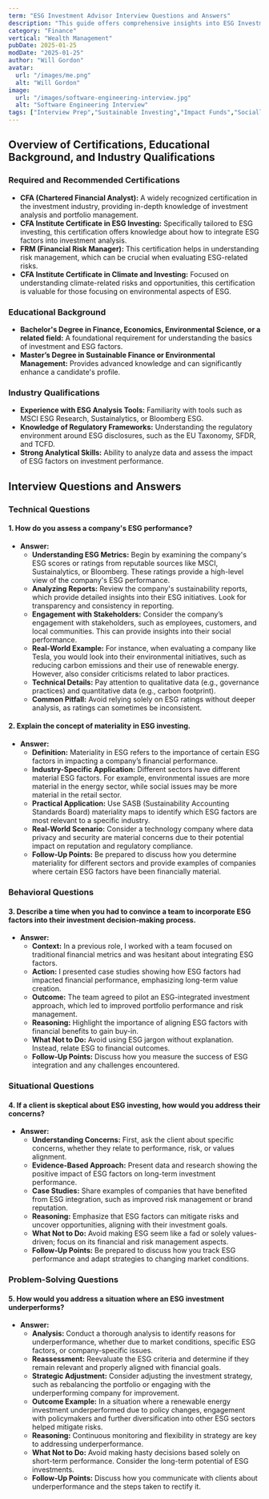 ```yaml
---
term: "ESG Investment Advisor Interview Questions and Answers"
description: "This guide offers comprehensive insights into ESG Investment Advisor interview questions and answers, equipping job seekers with the knowledge to excel in interviews. Learn how to articulate your understanding of environmental, social, and governance factors, showcase analytical skills, and demonstrate your ability to develop sustainable investment strategies. Master common interview topics, from regulatory compliance to stakeholder engagement, and position yourself as a top candidate in the ESG investment field."
category: "Finance"
vertical: "Wealth Management"
pubDate: 2025-01-25
modDate: "2025-01-25"
author: "Will Gordon"
avatar: 
  url: "/images/me.png"
  alt: "Will Gordon"
image:
  url: "/images/software-engineering-interview.jpg"
  alt: "Software Engineering Interview"
tags: ["Interview Prep","Sustainable Investing","Impact Funds","Socially Responsible Portfolios"]
---
```


## Overview of Certifications, Educational Background, and Industry Qualifications

### Required and Recommended Certifications
- **CFA (Chartered Financial Analyst):** A widely recognized certification in the investment industry, providing in-depth knowledge of investment analysis and portfolio management.
- **CFA Institute Certificate in ESG Investing:** Specifically tailored to ESG investing, this certification offers knowledge about how to integrate ESG factors into investment analysis.
- **FRM (Financial Risk Manager):** This certification helps in understanding risk management, which can be crucial when evaluating ESG-related risks.
- **CFA Institute Certificate in Climate and Investing:** Focused on understanding climate-related risks and opportunities, this certification is valuable for those focusing on environmental aspects of ESG.

### Educational Background
- **Bachelor's Degree in Finance, Economics, Environmental Science, or a related field:** A foundational requirement for understanding the basics of investment and ESG factors.
- **Master’s Degree in Sustainable Finance or Environmental Management:** Provides advanced knowledge and can significantly enhance a candidate's profile.

### Industry Qualifications
- **Experience with ESG Analysis Tools:** Familiarity with tools such as MSCI ESG Research, Sustainalytics, or Bloomberg ESG.
- **Knowledge of Regulatory Frameworks:** Understanding the regulatory environment around ESG disclosures, such as the EU Taxonomy, SFDR, and TCFD.
- **Strong Analytical Skills:** Ability to analyze data and assess the impact of ESG factors on investment performance.

## Interview Questions and Answers

### Technical Questions

#### 1. How do you assess a company's ESG performance?

- **Answer:**
  - **Understanding ESG Metrics:** Begin by examining the company's ESG scores or ratings from reputable sources like MSCI, Sustainalytics, or Bloomberg. These ratings provide a high-level view of the company's ESG performance.
  - **Analyzing Reports:** Review the company's sustainability reports, which provide detailed insights into their ESG initiatives. Look for transparency and consistency in reporting.
  - **Engagement with Stakeholders:** Consider the company’s engagement with stakeholders, such as employees, customers, and local communities. This can provide insights into their social performance.
  - **Real-World Example:** For instance, when evaluating a company like Tesla, you would look into their environmental initiatives, such as reducing carbon emissions and their use of renewable energy. However, also consider criticisms related to labor practices.
  - **Technical Details:** Pay attention to qualitative data (e.g., governance practices) and quantitative data (e.g., carbon footprint).
  - **Common Pitfall:** Avoid relying solely on ESG ratings without deeper analysis, as ratings can sometimes be inconsistent.

#### 2. Explain the concept of materiality in ESG investing.

- **Answer:**
  - **Definition:** Materiality in ESG refers to the importance of certain ESG factors in impacting a company’s financial performance.
  - **Industry-Specific Application:** Different sectors have different material ESG factors. For example, environmental issues are more material in the energy sector, while social issues may be more material in the retail sector.
  - **Practical Application:** Use SASB (Sustainability Accounting Standards Board) materiality maps to identify which ESG factors are most relevant to a specific industry.
  - **Real-World Scenario:** Consider a technology company where data privacy and security are material concerns due to their potential impact on reputation and regulatory compliance.
  - **Follow-Up Points:** Be prepared to discuss how you determine materiality for different sectors and provide examples of companies where certain ESG factors have been financially material.

### Behavioral Questions

#### 3. Describe a time when you had to convince a team to incorporate ESG factors into their investment decision-making process.

- **Answer:**
  - **Context:** In a previous role, I worked with a team focused on traditional financial metrics and was hesitant about integrating ESG factors.
  - **Action:** I presented case studies showing how ESG factors had impacted financial performance, emphasizing long-term value creation.
  - **Outcome:** The team agreed to pilot an ESG-integrated investment approach, which led to improved portfolio performance and risk management.
  - **Reasoning:** Highlight the importance of aligning ESG factors with financial benefits to gain buy-in.
  - **What Not to Do:** Avoid using ESG jargon without explanation. Instead, relate ESG to financial outcomes.
  - **Follow-Up Points:** Discuss how you measure the success of ESG integration and any challenges encountered.

### Situational Questions

#### 4. If a client is skeptical about ESG investing, how would you address their concerns?

- **Answer:**
  - **Understanding Concerns:** First, ask the client about specific concerns, whether they relate to performance, risk, or values alignment.
  - **Evidence-Based Approach:** Present data and research showing the positive impact of ESG factors on long-term investment performance.
  - **Case Studies:** Share examples of companies that have benefited from ESG integration, such as improved risk management or brand reputation.
  - **Reasoning:** Emphasize that ESG factors can mitigate risks and uncover opportunities, aligning with their investment goals.
  - **What Not to Do:** Avoid making ESG seem like a fad or solely values-driven; focus on its financial and risk management aspects.
  - **Follow-Up Points:** Be prepared to discuss how you track ESG performance and adapt strategies to changing market conditions.

### Problem-Solving Questions

#### 5. How would you address a situation where an ESG investment underperforms?

- **Answer:**
  - **Analysis:** Conduct a thorough analysis to identify reasons for underperformance, whether due to market conditions, specific ESG factors, or company-specific issues.
  - **Reassessment:** Reevaluate the ESG criteria and determine if they remain relevant and properly aligned with financial goals.
  - **Strategic Adjustment:** Consider adjusting the investment strategy, such as rebalancing the portfolio or engaging with the underperforming company for improvement.
  - **Outcome Example:** In a situation where a renewable energy investment underperformed due to policy changes, engagement with policymakers and further diversification into other ESG sectors helped mitigate risks.
  - **Reasoning:** Continuous monitoring and flexibility in strategy are key to addressing underperformance.
  - **What Not to Do:** Avoid making hasty decisions based solely on short-term performance. Consider the long-term potential of ESG investments.
  - **Follow-Up Points:** Discuss how you communicate with clients about underperformance and the steps taken to rectify it.
